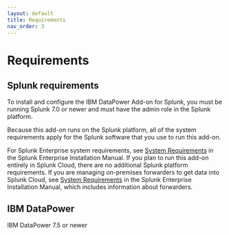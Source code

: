```yaml
---
layout: default
title: Requirements
nav_order: 3
---
```

# Requirements

## Splunk requirements

To install and configure the IBM DataPower Add-on for Splunk, you must be running Splunk 7.0 or newer and must have the admin role in the Splunk platform.

Because this add-on runs on the Splunk platform, all of the system requirements apply for the Splunk software that you use to run this add-on.

For Splunk Enterprise system requirements, see [System Requirements](http://docs.splunk.com/Documentation/Splunk/latest/Installation/Systemrequirements) in the Splunk Enterprise Installation Manual.
If you plan to run this add-on entirely in Splunk Cloud, there are no additional Splunk platform requirements.
If you are managing on-premises forwarders to get data into Splunk Cloud, see [System Requirements](http://docs.splunk.com/Documentation/Splunk/latest/Installation/Systemrequirements) in the Splunk Enterprise Installation Manual, which includes information about forwarders.

## IBM DataPower

IBM DataPower 7.5 or newer
